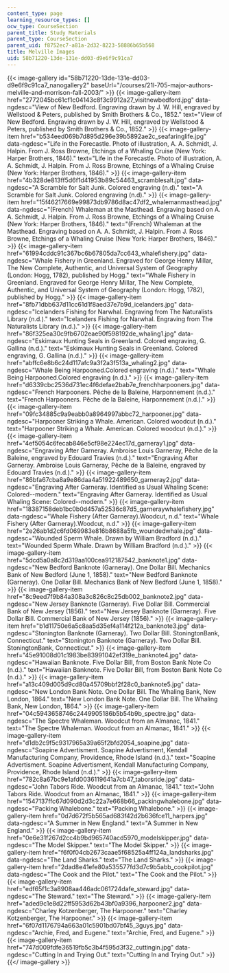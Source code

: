 ```yaml
---
content_type: page
learning_resource_types: []
ocw_type: CourseSection
parent_title: Study Materials
parent_type: CourseSection
parent_uid: f8752ec7-a81a-2d32-8223-58886b65b568
title: Melville Images
uid: 58b71220-13de-131e-dd03-d9e6f9c91ca7
---
```


{{< image-gallery id="58b71220-13de-131e-dd03-d9e6f9c91ca7_nanogallery2" baseUrl="/courses/21l-705-major-authors-melville-and-morrison-fall-2003/" >}}
{{< image-gallery-item href="2772045bc61cf1c04143c8f3c9912a27_visitnewbedford.jpg" data-ngdesc="View of New Bedford. Engraving drawn by J. W. Hill, engraved by Wellstood & Peters, published by Smith Brothers & Co., 1852." text="View of New Bedford. Engraving drawn by J. W. Hill, engraved by Wellstood & Peters, published by Smith Brothers & Co., 1852." >}}
{{< image-gallery-item href="b534eed069b7d895d296e39b5892ae2c_seafaringlife.jpg" data-ngdesc="Life in the Forecastle. Photo of illustration, A. A. Schmidt, J. Halpin. From J. Ross Browne, Etchings of a Whaling Cruise (New York: Harper Brothers, 1846)." text="Life in the Forecastle. Photo of illustration, A. A. Schmidt, J. Halpin. From J. Ross Browne, Etchings of a Whaling Cruise (New York: Harper Brothers, 1846)." >}}
{{< image-gallery-item href="4b328de813ff5d6f1d41953b89c54463_scramblesalt.jpg" data-ngdesc="A Scramble for Salt Junk. Colored engraving (n.d)." text="A Scramble for Salt Junk. Colored engraving (n.d)." >}}
{{< image-gallery-item href="15f46217669e99873db9786d8ac47df2_whalemanmasthead.jpg" data-ngdesc="(French) Whaleman at the Masthead. Engraving based on A. A. Schmidt, J. Halpin. From J. Ross Browne, Etchings of a Whaling Cruise (New York: Harper Brothers, 1846)." text="(French) Whaleman at the Masthead. Engraving based on A. A. Schmidt, J. Halpin. From J. Ross Browne, Etchings of a Whaling Cruise (New York: Harper Brothers, 1846)." >}}
{{< image-gallery-item href="61994cddc91c367bc6b67805da7cc643_whalefishery.jpg" data-ngdesc="Whale Fishery in Greenland. Engraved for George Henry Millar, The New Complete, Authentic, and Universal System of Geography (London: Hogg, 1782), published by Hogg." text="Whale Fishery in Greenland. Engraved for George Henry Millar, The New Complete, Authentic, and Universal System of Geography (London: Hogg, 1782), published by Hogg." >}}
{{< image-gallery-item href="8fb71dbb637d11cc61d1f8aed37e7b9d_icelanders.jpg" data-ngdesc="Icelanders Fishing for Narwhal. Engraving from The Naturalists Library (n.d.)." text="Icelanders Fishing for Narwhal. Engraving from The Naturalists Library (n.d.)." >}}
{{< image-gallery-item href="86f325ea30c9fb6702eae90f598192de_whaling1.jpg" data-ngdesc="Eskimaux Hunting Seals in Greenland. Colored engraving, G. Gallina (n.d.)." text="Eskimaux Hunting Seals in Greenland. Colored engraving, G. Gallina (n.d.)." >}}
{{< image-gallery-item href="abffc6e8b6c24d117afc9a3f2a3f513a_whaling2.jpg" data-ngdesc="Whale Being Harpooned.Colored engraving (n.d.)." text="Whale Being Harpooned.Colored engraving (n.d.)." >}}
{{< image-gallery-item href="d6339cbc2536d731ec4f6defae2bab7e_frenchharpooners.jpg" data-ngdesc="French Harpooners. Pêche de la Baleine, Harponnement (n.d.)." text="French Harpooners. Pêche de la Baleine, Harponnement (n.d.)." >}}
{{< image-gallery-item href="09fc34885c9a9eabb0a8964997abbc72_harpooner.jpg" data-ngdesc="Harpooner Striking a Whale. American. Colored woodcut (n.d.)." text="Harpooner Striking a Whale. American. Colored woodcut (n.d.)." >}}
{{< image-gallery-item href="4ef5054c6fecab846e5cf98e224ec17d_garneray1.jpg" data-ngdesc="Engraving After Garneray. Ambroise Louis Garneray, Pêche de la Baleine, engraved by Edouard Travies (n.d.)." text="Engraving After Garneray. Ambroise Louis Garneray, Pêche de la Baleine, engraved by Edouard Travies (n.d.)." >}}
{{< image-gallery-item href="86bfa67cba8a9e86daa4a51922489650_garneray2.jpg" data-ngdesc="Engraving After Garneray. Identified as Usual Whaling Scene: Colored--modern." text="Engraving After Garneray. Identified as Usual Whaling Scene: Colored--modern." >}}
{{< image-gallery-item href="18387158deb1bc0b0d457a52536c87d5_garneraywhalefishery.jpg" data-ngdesc="Whale Fishery (After Garneray).Woodcut, n.d." text="Whale Fishery (After Garneray).Woodcut, n.d." >}}
{{< image-gallery-item href="2e26ab1d2c6fd069983e816b8688a5fb_woundedwhale.jpg" data-ngdesc="Wounded Sperm Whale. Drawn by William Bradford (n.d.)." text="Wounded Sperm Whale. Drawn by William Bradford (n.d.)." >}}
{{< image-gallery-item href="5dcd5a0a8c2d319aa100cea912187542_banknote1.jpg" data-ngdesc="New Bedford Banknote (Garneray). One Dollar Bill. Mechanics Bank of New Bedford (June 1, 1858)." text="New Bedford Banknote (Garneray). One Dollar Bill. Mechanics Bank of New Bedford (June 1, 1858)." >}}
{{< image-gallery-item href="8c9eed7f9b84a308a3c826c8c25db002_banknote2.jpg" data-ngdesc="New Jersey Banknote (Garneray). Five Dollar Bill. Commercial Bank of New Jersey (1856)." text="New Jersey Banknote (Garneray). Five Dollar Bill. Commercial Bank of New Jersey (1856)." >}}
{{< image-gallery-item href="b1d11750e6a5c8aa5d35ef4a114f212a_banknote3.jpg" data-ngdesc="Stonington Banknote (Garneray). Two Dollar Bill. StoningtonBank, Connecticut." text="Stonington Banknote (Garneray). Two Dollar Bill. StoningtonBank, Connecticut." >}}
{{< image-gallery-item href="45e91008d01c1983be83991042ef319e_banknote4.jpg" data-ngdesc="Hawaiian Banknote. Five Dollar Bill, from Boston Bank Note Co (n.d.)." text="Hawaiian Banknote. Five Dollar Bill, from Boston Bank Note Co (n.d.)." >}}
{{< image-gallery-item href="a13c409d005d9cd80a45709bbf2f28c0_banknote5.jpg" data-ngdesc="New London Bank Note. One Dollar Bill. The Whaling Bank, New London, 1864." text="New London Bank Note. One Dollar Bill. The Whaling Bank, New London, 1864." >}}
{{< image-gallery-item href="04c5943658746c2449905186b5b54b9b_spectre.jpg" data-ngdesc="The Spectre Whaleman. Woodcut from an Almanac, 1841." text="The Spectre Whaleman. Woodcut from an Almanac, 1841." >}}
{{< image-gallery-item href="d1db2c9f5c9317965a39a65f2bfd2054_soapine.jpg" data-ngdesc="Soapine Advertisment. Soapine Advertisment, Kendall Manufacturing Company, Providence, Rhode Island (n.d.)." text="Soapine Advertisment. Soapine Advertisment, Kendall Manufacturing Company, Providence, Rhode Island (n.d.)." >}}
{{< image-gallery-item href="782c8a67bc9e1afd0036119641a7cb47_taborsride.jpg" data-ngdesc="John Tabors Ride. Woodcut from an Almanac, 1841." text="John Tabors Ride. Woodcut from an Almanac, 1841." >}}
{{< image-gallery-item href="1547137ffc67d090d2d3c22a7e668b66_packingwhalebone.jpg" data-ngdesc="Packing Whalebone." text="Packing Whalebone." >}}
{{< image-gallery-item href="0d7d672f5b565ad683f42d2b636fce11_harpers.jpg" data-ngdesc="A Summer in New England." text="A Summer in New England." >}}
{{< image-gallery-item href="0e6e31f267d2cc4b9bd965740acd5970_modelskipper.jpg" data-ngdesc="The Model Skipper." text="The Model Skipper." >}}
{{< image-gallery-item href="f6f0f04cb2673caae5f68525a4ff124a_landsharks.jpg" data-ngdesc="The Land Sharks." text="The Land Sharks." >}}
{{< image-gallery-item href="2dad8e41efe80a535577fd3d7c9b5abb_cookpilot.jpg" data-ngdesc="The Cook and the Pilot." text="The Cook and the Pilot." >}}
{{< image-gallery-item href="edf65f1c3a8908aa446adc061724dafe_steward.jpg" data-ngdesc="The Steward." text="The Steward." >}}
{{< image-gallery-item href="aded9c1e8d22ff5953d62b43bf0a9396_harpooner2.jpg" data-ngdesc="Charley Kotzenberger, The Harpooner." text="Charley Kotzenberger, The Harpooner." >}}
{{< image-gallery-item href="6f07d1176794a663a01c5901bd07bf45_3guys.jpg" data-ngdesc="Archie, Fred, and Eugene." text="Archie, Fred, and Eugene." >}}
{{< image-gallery-item href="747d009fdfe36519fb5c3b4f595d3f32_cuttingin.jpg" data-ngdesc="Cutting In and Trying Out." text="Cutting In and Trying Out." >}}
{{</ image-gallery >}}